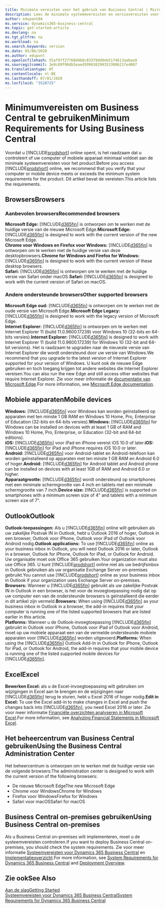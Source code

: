 ```yaml
---
title: Minimale vereisten voor het gebruik van Business Central | Microsoft Docs
description: Lees de minimale systeemvereisten en versievereisten voor het gebruik van Business Central online.
author: edupont04
ms.service: dynamics365-business-central
ms.topic: get-started-article
ms.devlang: na
ms.tgt_pltfrm: na
ms.workload: na
ms.search.keywords: version
ms.date: 05/06/2020
ms.author: edupont
ms.openlocfilehash: 55af97f27768d4b0c83379dd9eb5174613aabaa9
ms.sourcegitcommit: 3e9c89f90db5eaed599630299353300621fe4007
ms.translationtype: HT
ms.contentlocale: nl-BE
ms.lasthandoff: 07/01/2020
ms.locfileid: "3528725"
---
```

# <a name="minimum-requirements-for-using-business-central"></a><span data-ttu-id="4b910-103">Minimumvereisten om Business Central te gebruiken</span><span class="sxs-lookup"><span data-stu-id="4b910-103">Minimum Requirements for Using Business Central</span></span>
<span data-ttu-id="4b910-104">Voordat u [!INCLUDE[prodshort](includes/prodshort.md)] online opent, is het raadzaam dat u controleert of uw computer of mobiele apparaat minimaal voldoet aan de minimale systeemvereisten voor het product.</span><span class="sxs-lookup"><span data-stu-id="4b910-104">Before you access [!INCLUDE[prodshort](includes/prodshort.md)] online, we recommend that you verify that your computer or mobile device meets or exceeds the minimum system requirements for the product.</span></span> <span data-ttu-id="4b910-105">Dit artikel bevat de vereisten.</span><span class="sxs-lookup"><span data-stu-id="4b910-105">This article lists the requirements.</span></span>  

## <a name="browsers"></a><span data-ttu-id="4b910-106">Browsers</span><span class="sxs-lookup"><span data-stu-id="4b910-106">Browsers</span></span>

### <a name="recommended-browsers"></a><span data-ttu-id="4b910-107">Aanbevolen browsers</span><span class="sxs-lookup"><span data-stu-id="4b910-107">Recommended browsers</span></span>

<span data-ttu-id="4b910-108">**Microsoft Edge:** [!INCLUDE[d365fin](includes/d365fin_md.md)] is ontworpen om te werken met de huidige versie van de nieuwe Microsoft Edge.</span><span class="sxs-lookup"><span data-stu-id="4b910-108">**Microsoft Edge:** [!INCLUDE[d365fin](includes/d365fin_md.md)] is designed to work with the current version of the new Microsoft Edge.</span></span>  
<span data-ttu-id="4b910-109">**Chrome voor Windows en Firefox voor Windows:** [!INCLUDE[d365fin](includes/d365fin_md.md)] is ontworpen om te werken met de huidige versie van deze desktopbrowsers.</span><span class="sxs-lookup"><span data-stu-id="4b910-109">**Chrome for Windows and Firefox for Windows:** [!INCLUDE[d365fin](includes/d365fin_md.md)] is designed to work with the current version of these desktop browsers.</span></span>  
<span data-ttu-id="4b910-110">**Safari:** [!INCLUDE[d365fin](includes/d365fin_md.md)] is ontworpen om te werken met de huidige versie van Safari onder macOS.</span><span class="sxs-lookup"><span data-stu-id="4b910-110">**Safari:** [!INCLUDE[d365fin](includes/d365fin_md.md)] is designed to work with the current version of Safari on macOS.</span></span>  

### <a name="other-supported-browsers"></a><span data-ttu-id="4b910-111">Andere ondersteunde browsers</span><span class="sxs-lookup"><span data-stu-id="4b910-111">Other supported browsers</span></span>

<span data-ttu-id="4b910-112">**Microsoft Edge oud:** [!INCLUDE[d365fin](includes/d365fin_md.md)] is ontworpen om te werken met de oude versie van Microsoft Edge.</span><span class="sxs-lookup"><span data-stu-id="4b910-112">**Microsoft Edge Legacy:** [!INCLUDE[d365fin](includes/d365fin_md.md)] is designed to work with the legacy version of Microsoft Edge.</span></span>  
<span data-ttu-id="4b910-113">**Internet Explorer:** [!INCLUDE[d365fin](includes/d365fin_md.md)] is ontworpen om te werken met Internet Explorer 11 (build 11.0.9600.17239) voor Windows 10 (32-bits en 64-bits versies).</span><span class="sxs-lookup"><span data-stu-id="4b910-113">**Internet Explorer:** [!INCLUDE[d365fin](includes/d365fin_md.md)] is designed to work with Internet Explorer 11 (build 11.0.9600.17239) for Windows 10 (32-bit and 64-bit versions).</span></span> <span data-ttu-id="4b910-114">Het is raadzaam te upgraden naar de nieuwste versie van Internet Explorer die wordt ondersteund door uw versie van Windows.</span><span class="sxs-lookup"><span data-stu-id="4b910-114">We recommend that you upgrade to the latest version of Internet Explorer supported for your version of Windows.</span></span> <span data-ttu-id="4b910-115">U kunt ook de nieuwe Edge gebruiken en toch toegang krijgen tot andere websites die Internet Explorer vereisen.</span><span class="sxs-lookup"><span data-stu-id="4b910-115">You can also run the new Edge and still access other websites that require Internet Explorer.</span></span> <span data-ttu-id="4b910-116">Zie voor meer informatie de [documentatie van Microsoft Edge](/deployedge/edge-ie-mode).</span><span class="sxs-lookup"><span data-stu-id="4b910-116">For more information, see [Microsoft Edge documentation](/deployedge/edge-ie-mode).</span></span>

## <a name="mobile-devices"></a><span data-ttu-id="4b910-117">Mobiele apparaten</span><span class="sxs-lookup"><span data-stu-id="4b910-117">Mobile devices</span></span>
<span data-ttu-id="4b910-118">**Windows:** [!INCLUDE[d365fin](includes/d365fin_md.md)] voor Windows kan worden geïnstalleerd op apparaten met ten minste 1 GB RAM en Windows 10 Home, Pro, Enterprise of Education (32-bits en 64-bits versies).</span><span class="sxs-lookup"><span data-stu-id="4b910-118">**Windows:** [!INCLUDE[d365fin](includes/d365fin_md.md)] for Windows can be installed on devices with at least 1 GB of RAM and Windows 10 Home, Pro, Enterprise, or Education (32-bit and 64-bit editions).</span></span>  
<span data-ttu-id="4b910-119">**iOS:** [!INCLUDE[d365fin](includes/d365fin_md.md)] voor iPad en iPhone vereist iOS 10.0 of later.</span><span class="sxs-lookup"><span data-stu-id="4b910-119">**iOS:** [!INCLUDE[d365fin](includes/d365fin_md.md)] for iPad and iPhone requires iOS 10.0 or later.</span></span>  
<span data-ttu-id="4b910-120">**Android:** [!INCLUDE[d365fin](includes/d365fin_md.md)] voor Android-tablet en Android-telefoon kan worden geïnstalleerd op apparaten met ten minste 1 GB RAM en Android 6.0 of hoger.</span><span class="sxs-lookup"><span data-stu-id="4b910-120">**Android:** [!INCLUDE[d365fin](includes/d365fin_md.md)] for Android tablet and Android phone can be installed on devices with at least 1GB of RAM and Android 6.0 or higher.</span></span>  
<span data-ttu-id="4b910-121">**Apparaatgrootte:** [!INCLUDE[d365fin](includes/d365fin_md.md)] wordt ondersteund op smartphones met een minimale schermgrootte van 4 inch en tablets met een minimale schermgrootte van 7 inch.</span><span class="sxs-lookup"><span data-stu-id="4b910-121">**Device size:** [!INCLUDE[d365fin](includes/d365fin_md.md)] is supported on smartphones with a minimum screen size of 4" and tablets with a minimum screen size of 7".</span></span>  

## <a name="outlook"></a><span data-ttu-id="4b910-122">Outlook</span><span class="sxs-lookup"><span data-stu-id="4b910-122">Outlook</span></span>
<span data-ttu-id="4b910-123">**Outlook-toepassingen:** Als u [!INCLUDE[d365fin](includes/d365fin_md.md)] online wilt gebruiken als uw zakelijke Postvak IN in Outlook, hebt u Outlook 2016 of hoger, Outlook in een browser, Outlook voor iPhone, Outlook voor iPad of Outlook voor Android nodig.</span><span class="sxs-lookup"><span data-stu-id="4b910-123">**Outlook applications:** To use [!INCLUDE[d365fin](includes/d365fin_md.md)] online as your business inbox in Outlook, you will need Outlook 2016 or later, Outlook in a browser, Outlook for iPhone, Outlook for iPad, or Outlook for Android.</span></span> <span data-ttu-id="4b910-124">Uw organisatie moet ook Office 365 gebruiken.</span><span class="sxs-lookup"><span data-stu-id="4b910-124">Your organization must also use Office 365.</span></span> <span data-ttu-id="4b910-125">U kunt [!INCLUDE[prodshort](includes/prodshort.md)] online niet als uw bedrijfsinbox in Outlook gebruiken als uw organisatie Exchange Server on-premises gebruikt.</span><span class="sxs-lookup"><span data-stu-id="4b910-125">You cannot use [!INCLUDE[prodshort](includes/prodshort.md)] online as your business inbox in Outlook if your organization uses Exchange Server on-premises.</span></span>  
<span data-ttu-id="4b910-126">**Browsers:** Wanneer u [!INCLUDE[d365fin](includes/d365fin_md.md)] gebruikt als uw zakelijke Postvak IN in Outlook in een browser, is het voor de invoegtoepassing nodig dat op uw computer een van de ondersteunde browsers is geïnstalleerd die eerder in dit artikel zijn vermeld.</span><span class="sxs-lookup"><span data-stu-id="4b910-126">**Browsers:** When using [!INCLUDE[d365fin](includes/d365fin_md.md)] as your business inbox in Outlook in a browser, the add-in requires that your computer is running one of the listed supported browsers that are listed earlier in this article.</span></span>  
<span data-ttu-id="4b910-127">**Platforms:** Wanneer u de Outlook-invoegtoepassing [!INCLUDE[d365fin](includes/d365fin_md.md)] gebruikt in Outlook voor iPhone, Outlook voor iPad of Outlook voor Android, moet op uw mobiele apparaat een van de vermelde ondersteunde mobiele apparaten voor [!INCLUDE[d365fin](includes/d365fin_md.md)] worden uitgevoerd.</span><span class="sxs-lookup"><span data-stu-id="4b910-127">**Platforms:** When using the [!INCLUDE[d365fin](includes/d365fin_md.md)] Outlook Add-In in Outlook for iPhone, Outlook for iPad, or Outlook for Android, the add-in requires that your mobile device is running one of the listed supported mobile devices for [!INCLUDE[d365fin](includes/d365fin_md.md)].</span></span>  

## <a name="excel"></a><span data-ttu-id="4b910-128">Excel</span><span class="sxs-lookup"><span data-stu-id="4b910-128">Excel</span></span>
<span data-ttu-id="4b910-129">**Bewerken Excel:** als u de Excel-invoegtoepassing wilt gebruiken om wijzigingen in Excel aan te brengen en de wijzigingen naar [!INCLUDE[d365fin](includes/d365fin_md.md)] terug te sturen, hebt u Excel 2016 of hoger nodig.</span><span class="sxs-lookup"><span data-stu-id="4b910-129">**Edit in Excel:** To use the Excel add-in to make changes in Excel and push the changes back into [!INCLUDE[d365fin](includes/d365fin_md.md)], you need Excel 2016 or later.</span></span> <span data-ttu-id="4b910-130">Zie voor meer informatie [Financiële overzichten analyseren in Microsoft Excel](finance-analyze-excel.md).</span><span class="sxs-lookup"><span data-stu-id="4b910-130">For more information, see [Analyzing Financial Statements in Microsoft Excel](finance-analyze-excel.md).</span></span>  

## <a name="using-the-business-central-administration-center"></a><a name="TAC"></a> <span data-ttu-id="4b910-131">Het beheercentrum van Business Central gebruiken</span><span class="sxs-lookup"><span data-stu-id="4b910-131">Using the Business Central Administration Center</span></span>
<span data-ttu-id="4b910-132">Het beheercentrum is ontworpen om te werken met de huidige versie van de volgende browsers:</span><span class="sxs-lookup"><span data-stu-id="4b910-132">The administration center is designed to work with the current version of the following browsers:</span></span>
- <span data-ttu-id="4b910-133">De nieuwe Microsoft Edge</span><span class="sxs-lookup"><span data-stu-id="4b910-133">The new Microsoft Edge</span></span>
- <span data-ttu-id="4b910-134">Chrome voor Windows</span><span class="sxs-lookup"><span data-stu-id="4b910-134">Chrome for Windows</span></span>
- <span data-ttu-id="4b910-135">Firefox voor Windows</span><span class="sxs-lookup"><span data-stu-id="4b910-135">Firefox for Windows</span></span>
- <span data-ttu-id="4b910-136">Safari voor macOS</span><span class="sxs-lookup"><span data-stu-id="4b910-136">Safari for macOS</span></span>

## <a name="using-business-central-on-premises"></a><span data-ttu-id="4b910-137">Business Central on-premises gebruiken</span><span class="sxs-lookup"><span data-stu-id="4b910-137">Using Business Central on-premises</span></span>

<span data-ttu-id="4b910-138">Als u Business Central on-premises wilt implementeren, moet u de systeemvereisten controleren.</span><span class="sxs-lookup"><span data-stu-id="4b910-138">If you want to deploy Business Central on-premises, you should check the system requirements.</span></span> <span data-ttu-id="4b910-139">Zie voor meer informatie [Systeemvereisten voor Dynamics 365 Business Central](/dynamics365/business-central/dev-itpro/deployment/system-requirement-business-central) en [Implementatieoverzicht](/dynamics365/business-central/dev-itpro/deployment/deployment).</span><span class="sxs-lookup"><span data-stu-id="4b910-139">For more information, see [System Requirements for Dynamics 365 Business Central](/dynamics365/business-central/dev-itpro/deployment/system-requirement-business-central) and [Deployment Overview](/dynamics365/business-central/dev-itpro/deployment/deployment).</span></span>  

## <a name="see-also"></a><span data-ttu-id="4b910-140">Zie ook</span><span class="sxs-lookup"><span data-stu-id="4b910-140">See Also</span></span>
[<span data-ttu-id="4b910-141">Aan de slag</span><span class="sxs-lookup"><span data-stu-id="4b910-141">Getting Started</span></span>](product-get-started.md)  
[<span data-ttu-id="4b910-142">Systeemvereisten voor Dynamics 365 Business Central</span><span class="sxs-lookup"><span data-stu-id="4b910-142">System Requirements for Dynamics 365 Business Central</span></span>](/dynamics365/business-central/dev-itpro/deployment/system-requirement-business-central)  

